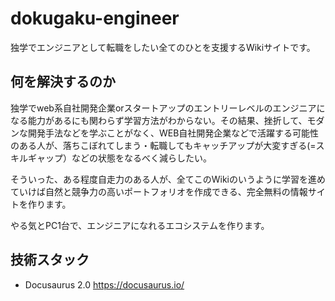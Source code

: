 # dokugaku-engineer
独学でエンジニアとして転職をしたい全てのひとを支援するWikiサイトです。

## 何を解決するのか
独学でweb系自社開発企業orスタートアップのエントリーレベルのエンジニアになる能力があるにも関わらず学習方法がわからない。その結果、挫折して、モダンな開発手法などを学ぶことがなく、WEB自社開発企業などで活躍する可能性のある人が、落ちこぼれてしまう・転職してもキャッチアップが大変すぎる(=スキルギャップ）などの状態をなるべく減らしたい。

そういった、ある程度自走力のある人が、全てこのWikiのいうように学習を進めていけば自然と競争力の高いポートフォリオを作成できる、完全無料の情報サイトを作ります。

やる気とPC1台で、エンジニアになれるエコシステムを作ります。

## 技術スタック
- Docusaurus 2.0
https://docusaurus.io/
